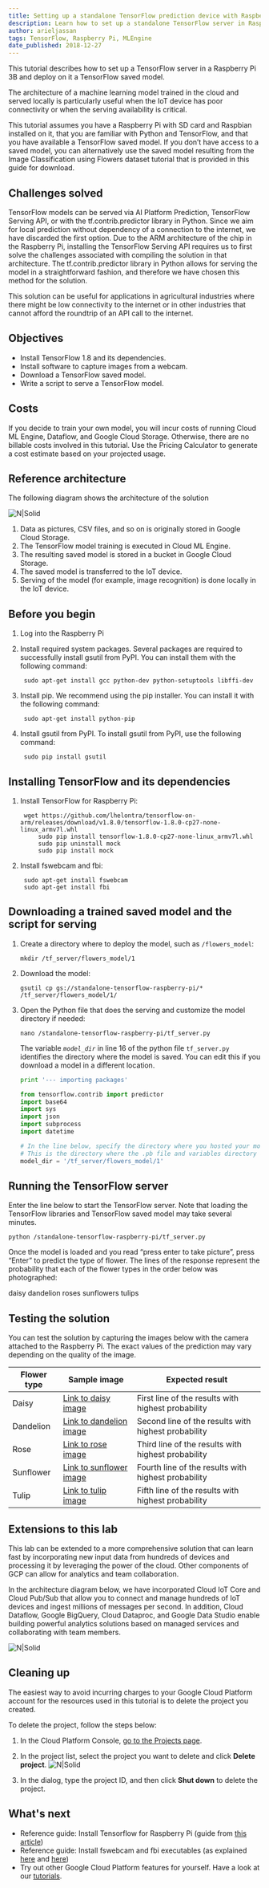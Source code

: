 ```yaml
---
title: Setting up a standalone TensorFlow prediction device with Raspberry Pi and Google Cloud Platform
description: Learn how to set up a standalone TensorFlow server in Raspberry Pi with a model trained in Cloud ML Engine.
author: arieljassan
tags: TensorFlow, Raspberry Pi, MLEngine
date_published: 2018-12-27
---
```



This tutorial describes how to set up a TensorFlow server in a Raspberry Pi 3B and deploy on it a TensorFlow saved model. 

The architecture of a machine learning model trained in the cloud and served locally is particularly useful when the IoT device has poor connectivity or when the serving availability is critical. 

This tutorial assumes you have a Raspberry Pi with SD card and Raspbian installed on it, that you are familiar with Python and TensorFlow, and that you have available a TensorFlow saved model. If you don’t have access to a saved model, you can alternatively use the saved model resulting from the Image Classification using Flowers dataset tutorial that is provided in this guide for download.

## Challenges solved

TensorFlow models can be served via AI Platform Prediction, TensorFlow Serving API, or with the tf.contrib.predictor library in Python. Since we aim for local prediction without dependency of a connection to the internet, we have discarded the first option. Due to the ARM architecture of the chip in the Raspberry Pi, installing the TensorFlow Serving API requires us to first solve the challenges associated with compiling the solution in that architecture.
The tf.contrib.predictor library in Python allows for serving the model in a straightforward fashion, and therefore we have chosen this method for the solution.

This solution can be useful for applications in agricultural industries where there might be low connectivity to the internet or in other industries that cannot afford the roundtrip of an API call to the internet. 

## Objectives

- Install TensorFlow 1.8 and its dependencies.
- Install software to capture images from a webcam.
- Download a TensorFlow saved model.
- Write a script to serve a TensorFlow model.

## Costs

If you decide to train your own model, you will incur costs of running Cloud ML Engine, Dataflow, and Google Cloud Storage. Otherwise, there are no billable costs involved in this tutorial.
Use the Pricing Calculator to generate a cost estimate based on your projected usage.

## Reference architecture

The following diagram shows the architecture of the solution

![N|Solid](https://storage.googleapis.com/gcp-community/tutorials/standalone-tensorflow-raspberry-pi/standalone_tensorflow_img1.png)

1. Data as pictures, CSV files, and so on is originally stored in Google Cloud Storage.
1. The TensorFlow model training is executed in Cloud ML Engine.
1. The resulting saved model is stored in a bucket in Google Cloud Storage.
1. The saved model is transferred to the IoT device.
1. Serving of the model (for example, image recognition) is done locally in the IoT device.

## Before you begin

1. Log into the Raspberry Pi

1. Install required system packages. Several packages are required to successfully install gsutil from PyPI. You can install them with the following command:
    
        sudo apt-get install gcc python-dev python-setuptools libffi-dev
    

1. Install pip. We recommend using the pip installer. You can install it with the following command:
    
        sudo apt-get install python-pip
	

1. Install gsutil from PyPI. To install gsutil from PyPI, use the following command:
	
        sudo pip install gsutil
    

## Installing TensorFlow and its dependencies

1. Install TensorFlow for Raspberry Pi:

        wget https://github.com/lhelontra/tensorflow-on-arm/releases/download/v1.8.0/tensorflow-1.8.0-cp27-none-linux_armv7l.whl
            sudo pip install tensorflow-1.8.0-cp27-none-linux_armv7l.whl
            sudo pip uninstall mock
            sudo pip install mock
	

1. Install fswebcam and fbi:
    
        sudo apt-get install fswebcam
        sudo apt-get install fbi
	

## Downloading a trained saved model and the script for serving

1.  Create a directory where to deploy the model, such as `/flowers_model`:
	
        mkdir /tf_server/flowers_model/1
    

1.  Download the model:

        gsutil cp gs://standalone-tensorflow-raspberry-pi/* /tf_server/flowers_model/1/


1.  Open the Python file that does the serving and customize the model directory if needed:

        nano /standalone-tensorflow-raspberry-pi/tf_server.py
	


    The variable *`model_dir`* in line 16 of the python file `tf_server.py` identifies the directory where the model is saved. You can edit this if you download a model in a different location.
    
    ```py
    print '--- importing packages'
    
    from tensorflow.contrib import predictor
    import base64
    import sys
    import json
    import subprocess
    import datetime
    
    # In the line below, specify the directory where you hosted your model.
    # This is the directory where the .pb file and variables directory are hosted.
    model_dir = '/tf_server/flowers_model/1'
    ```


## Running the TensorFlow server

Enter the line below to start the TensorFlow server. Note that loading the TensorFlow libraries and TensorFlow saved model may take several minutes.

    python /standalone-tensorflow-raspberry-pi/tf_server.py

Once the model is loaded and you read “press enter to take picture”, press “Enter” to predict the type of flower. The lines of the response represent the probability that each of the flower types in the order below was photographed:

daisy
dandelion
roses
sunflowers
tulips

## Testing the solution

You can test the solution by capturing the images below with the camera attached to the Raspberry Pi. The exact values of the prediction may vary depending on the quality of the image.

| Flower type | Sample image | Expected result |
| ----------- | ------------ | --------------- |
| Daisy | [Link to daisy image](https://www.publicdomainpictures.net/pictures/40000/velka/daisy-flowers-white.jpg) | First line of the results with highest probability |
| Dandelion | [Link to dandelion image](https://cdn.pixabay.com/photo/2013/07/25/16/21/dandelion-167112_960_720.jpg) | Second line of the results with highest probability |
| Rose | [Link to rose image](http://storage.googleapis.com/cloud-ml-data/img/flower_photos/roses/921984328_a60076f070_m.jpg) | Third line of the results with highest probability |
| Sunflower | [Link to sunflower image](https://cdn.pixabay.com/photo/2016/08/28/23/24/sunflower-1627193_960_720.jpg) | Fourth line of the results with highest probability |
| Tulip | [Link to tulip image](https://www.publicdomainpictures.net/pictures/20000/velka/single-tulip-29612970075253BV.jpg) | Fifth line of the results with highest probability |

## Extensions to this lab

This lab can be extended to a more comprehensive solution that can learn fast by incorporating new input data from hundreds of devices and processing it by leveraging the power of the cloud. Other components of GCP can allow for analytics and team collaboration.

In the architecture diagram below, we have incorporated Cloud IoT Core and Cloud Pub/Sub that allow you to connect and manage hundreds of IoT devices and ingest millions of messages per second. In addition, Cloud Dataflow, Google BigQuery, Cloud Dataproc, and Google Data Studio enable building powerful analytics solutions based on managed services and collaborating with team members. 

![N|Solid](https://storage.googleapis.com/gcp-community/tutorials/standalone-tensorflow-raspberry-pi/standalone_tensorflow_img2.png)

## Cleaning up

The easiest way to avoid incurring charges to your Google Cloud Platform account for the resources used in this tutorial is to delete the project you created.

To delete the project, follow the steps below:
1. In the Cloud Platform Console, [go to the Projects page](https://console.cloud.google.com/iam-admin/projects).

1. In the project list, select the project you want to delete and click **Delete project**.
![N|Solid](https://storage.googleapis.com/gcp-community/tutorials/standalone-tensorflow-raspberry-pi/img_delete_project.png) 
1. In the dialog, type the project ID, and then click **Shut down** to delete the project.
 
## What's next

- Reference guide: Install Tensorflow for Raspberry Pi (guide from [this article](http://www.instructables.com/id/Google-Tensorflow-on-Rapsberry-Pi/))
- Reference guide: Install fswebcam and fbi executables (as explained [here](https://www.raspberrypi.org/documentation/usage/webcams/) and [here](https://www.raspberrypi-spy.co.uk/2017/02/how-to-display-images-on-raspbian-command-line-with-fbi/))
- Try out other Google Cloud Platform features for yourself. Have a look at our [tutorials](https://cloud.google.com/docs/tutorials). 
